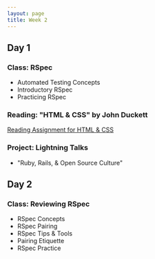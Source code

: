 ```yaml
---
layout: page
title: Week 2
---
```


## Day 1

### Class: RSpec

* Automated Testing Concepts
* Introductory RSpec
* Practicing RSpec

### Reading: "HTML & CSS" by John Duckett

[Reading Assignment for HTML & CSS](../resources/reading_html_and_css.html)

### Project: Lightning Talks

* "Ruby, Rails, & Open Source Culture"

## Day 2

### Class: Reviewing RSpec

* RSpec Concepts
* RSpec Pairing
* RSpec Tips & Tools
* Pairing Etiquette
* RSpec Practice